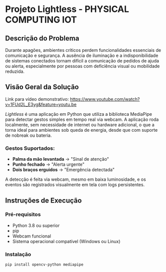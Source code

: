 # Projeto Lightless - PHYSICAL COMPUTING IOT

## Descrição do Problema

Durante apagões, ambientes críticos perdem funcionalidades essenciais de comunicação e segurança. A ausência de iluminação e a indisponibilidade de sistemas conectados tornam difícil a comunicação de pedidos de ajuda ou alerta, especialmente por pessoas com deficiência visual ou mobilidade reduzida.

## Visão Geral da Solução

Link para vídeo demonstrativo: https://www.youtube.com/watch?v=1FUd2L_E3yg&feature=youtu.be

*Lightless* é uma aplicação em Python que utiliza a biblioteca MediaPipe para detectar gestos simples em tempo real via webcam. A aplicação roda localmente, sem necessidade de internet ou hardware adicional, o que a torna ideal para ambientes sob queda de energia, desde que com suporte de nobreak ou bateria.

### Gestos Suportados:

- **Palma da mão levantada** → "Sinal de atenção"
- **Punho fechado** → "Alerta urgente"
- **Dois braços erguidos** → "Emergência detectada"

A detecção é feita via webcam, mesmo em baixa luminosidade, e os eventos são registrados visualmente em tela com logs persistentes.

## Instruções de Execução

### Pré-requisitos

- Python 3.8 ou superior  
- pip  
- Webcam funcional  
- Sistema operacional compatível (Windows ou Linux)

### Instalação

```bash
pip install opencv-python mediapipe
